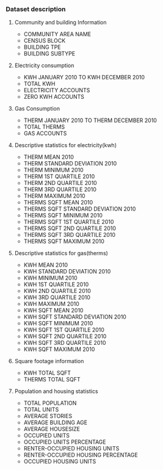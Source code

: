 ### Dataset description
1.  Community and building Information
    - COMMUNITY AREA NAME
    - CENSUS BLOCK
    - BUILDING TPE
    - BUILDING SUBTYPE

1.  Electricity consumption
    - KWH JANUARY 2010 TO KWH DECEMBER 2010
    - TOTAL KWH
    - ELECTRICITY ACCOUNTS
    - ZERO KWH ACCOUNTS

1.  Gas Consumption 
    - THERM JANUARY 2010 TO THERM DECEMBER 2010
    - TOTAL THERMS
    - GAS ACCOUNTS

1. Descriptive statistics for electricity(kwh)
    - THERM MEAN 2010
    - THERM STANDARD DEVIATION 2010
    - THERM MINIMUM 2010
    - THERM 1ST QUARTILE 2010
    - THERM 2ND QUARTILE 2010
    - THERM 3RD QUARTILE 2010
    - THERM MAXIMUM 2010
    - THERMS SQFT MEAN 2010
    - THERMS SQFT STANDARD DEVIATION 2010
    - THERMS SQFT MINIMUM 2010
    - THERMS SQFT 1ST QUARTILE 2010
    - THERMS SQFT 2ND QUARTILE 2010
    - THERMS SQFT 3RD QUARTILE 2010
    - THERMS SQFT MAXIMUM 2010

1. Descriptive statistics for gas(therms)
    - KWH MEAN 2010
    - KWH STANDARD DEVIATION 2010
    - KWH MINIMUM 2010
    - KWH 1ST QUARTILE 2010
    - KWH 2ND QUARTILE 2010
    - KWH 3RD QUARTILE 2010
    - KWH MAXIMUM 2010
    - KWH SQFT MEAN 2010
    - KWH SQFT STANDARD DEVIATION 2010
    - KWH SQFT MINIMUM 2010
    - KWH SQFT 1ST QUARTILE 2010
    - KWH SQFT 2ND QUARTILE 2010
    - KWH SQFT 3RD QUARTILE 2010
    - KWH SQFT MAXIMUM 2010

1. Square footage information 
    - KWH TOTAL SQFT
    - THERMS TOTAL SQFT

1. Population and housing statistics
    - TOTAL POPULATION
    - TOTAL UNITS
    - AVERAGE STORIES
    - AVERAGE BUILDING AGE
    - AVERAGE HOUSESIZE
    - OCCUPIED UNITS
    - OCCUPIED UNITS PERCENTAGE
    - RENTER-OCCUPIED HOUSING UNITS
    - RENTER-OCCUPIED HOUSING PERCENTAGE
    - OCCUPIED HOUSING UNITS
    